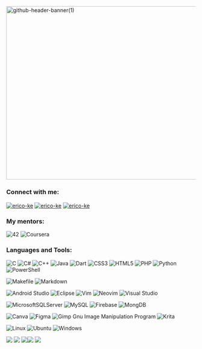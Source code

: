 <img width="1700" height="460" alt="github-header-banner(1)" src="https://github.com/user-attachments/assets/63541f3c-ffbc-4e4c-b606-188ebe7db84c" />


<h3 align="left">Connect with me:</h3>
<p align="left">
<a href="https://linkedin.com/in/erico-ke" target="blank"><img align="center" src="https://img.shields.io/badge/linkedin-%230077B5.svg?style=for-the-badge&logo=linkedin&logoColor=white" alt="erico-ke"/></a>
<a href="https://github.com/erico-ke" target="blank"><img align="center" src="https://img.shields.io/badge/github-%23121011.svg?style=for-the-badge&logo=github&logoColor=white" alt="erico-ke"/></a>
<a href="https://devpost.com/eliasricokergaravat?ref_content=user-portfolio&ref_feature=portfolio&ref_medium=global-nav" target="blank"><img align="center" src="https://img.shields.io/badge/Devpost-003E54?style=for-the-badge&logo=Devpost&logoColor=white" alt="erico-ke"/></a>



</p>

<h3 aling="left">My mentors:</h3>

![42](https://img.shields.io/badge/-42-black?style=for-the-badge&logo=42&logoColor=white)
![Coursera](https://img.shields.io/badge/Coursera-%230056D2.svg?style=for-the-badge&logo=Coursera&logoColor=white)

<h3 align="left">Languages and Tools:</h3>

![C](https://img.shields.io/badge/c-%2300599C.svg?style=for-the-badge&logo=c&logoColor=white)
![C#](https://img.shields.io/badge/c%23-%23239120.svg?style=for-the-badge&logo=csharp&logoColor=white)
![C++](https://img.shields.io/badge/c++-%2300599C.svg?style=for-the-badge&logo=c%2B%2B&logoColor=white)
![Java](https://img.shields.io/badge/java-%23ED8B00.svg?style=for-the-badge&logo=openjdk&logoColor=white)
![Dart](https://img.shields.io/badge/dart-%230175C2.svg?style=for-the-badge&logo=dart&logoColor=white)
![CSS3](https://img.shields.io/badge/css3-%231572B6.svg?style=for-the-badge&logo=css3&logoColor=white)
![HTML5](https://img.shields.io/badge/html5-%23E34F26.svg?style=for-the-badge&logo=html5&logoColor=white)
![PHP](https://img.shields.io/badge/php-%23777BB4.svg?style=for-the-badge&logo=php&logoColor=white)
![Python](https://img.shields.io/badge/python-3670A0?style=for-the-badge&logo=python&logoColor=ffdd54)
![PowerShell](https://img.shields.io/badge/PowerShell-%235391FE.svg?style=for-the-badge&logo=powershell&logoColor=white)

![Makefile](https://img.shields.io/badge/Makefile-ffffff?style=for-the-badge&color=f38f3b)
![Markdown](https://img.shields.io/badge/Markdown-ffffff?logo=markdown&style=for-the-badge&color=3b75f3&logoColor=ffffff)

![Android Studio](https://img.shields.io/badge/android%20studio-346ac1?style=for-the-badge&logo=android%20studio&logoColor=white)
![Eclipse](https://img.shields.io/badge/Eclipse-FE7A16.svg?style=for-the-badge&logo=Eclipse&logoColor=white)
![Vim](https://img.shields.io/badge/Vim-ffffff?logo=vim&style=for-the-badge&color=019733&logoColor=fdfffe)
![Neovim](https://img.shields.io/badge/NeoVim-%2357A143.svg?&style=for-the-badge&logo=neovim&logoColor=white)
![Visual Studio](https://img.shields.io/badge/Visual%20Studio-5C2D91.svg?style=for-the-badge&logo=visual-studio&logoColor=white)

![MicrosoftSQLServer](https://img.shields.io/badge/Microsoft%20SQL%20Server-CC2927?style=for-the-badge&logo=microsoft%20sql%20server&logoColor=white)
![MySQL](https://img.shields.io/badge/mysql-4479A1.svg?style=for-the-badge&logo=mysql&logoColor=white)
![Firebase](https://img.shields.io/badge/firebase-a08021?style=for-the-badge&logo=firebase&logoColor=ffcd34)
![MongDB](https://img.shields.io/badge/-MongoDB-13aa52?style=for-the-badge&logo=mongodb&logoColor=white)


![Canva](https://img.shields.io/badge/Canva-%2300C4CC.svg?style=for-the-badge&logo=Canva&logoColor=white)
![Figma](https://img.shields.io/badge/figma-%23F24E1E.svg?style=for-the-badge&logo=figma&logoColor=white)
![Gimp Gnu Image Manipulation Program](https://img.shields.io/badge/Gimp-657D8B?style=for-the-badge&logo=gimp&logoColor=FFFFFF)
![Krita](https://img.shields.io/badge/Krita-203759?style=for-the-badge&logo=krita&logoColor=EEF37B)

![Linux](https://img.shields.io/badge/Linux-FCC624?style=for-the-badge&logo=linux&logoColor=black)
![Ubuntu](https://img.shields.io/badge/Ubuntu-E95420?style=for-the-badge&logo=ubuntu&logoColor=white)
![Windows](https://img.shields.io/badge/Windows-0078D6?style=for-the-badge&logo=windows&logoColor=white)


![](http://github-profile-summary-cards.vercel.app/api/cards/profile-details?username=erico-ke&theme=blueberry)
![](http://github-profile-summary-cards.vercel.app/api/cards/repos-per-language?username=erico-ke&theme=blueberry)
![](http://github-profile-summary-cards.vercel.app/api/cards/most-commit-language?username=erico-ke&theme=blueberry)![](http://github-profile-summary-cards.vercel.app/api/cards/stats?username=erico-ke&theme=blueberry)
![](http://github-profile-summary-cards.vercel.app/api/cards/productive-time?username=erico-ke&theme=blueberry&utcOffset=8)
